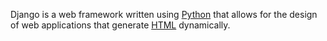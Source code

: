  <p>Django is a web framework written using <a href="/wiki/Python">Python</a> that allows for the design of web applications that generate <a href="/wiki/HTML">HTML</a> dynamically.</p>
